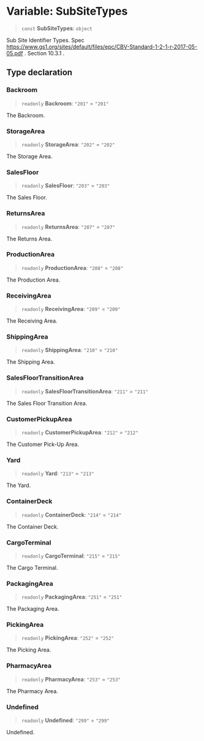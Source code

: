 # Variable: SubSiteTypes

> `const` **SubSiteTypes**: `object`

Sub Site Identifier Types.
Spec https://www.gs1.org/sites/default/files/epc/CBV-Standard-1-2-1-r-2017-05-05.pdf .
Section 10.3.1 .

## Type declaration

### Backroom

> `readonly` **Backroom**: `"201"` = `"201"`

The Backroom.

### StorageArea

> `readonly` **StorageArea**: `"202"` = `"202"`

The Storage Area.

### SalesFloor

> `readonly` **SalesFloor**: `"203"` = `"203"`

The Sales Floor.

### ReturnsArea

> `readonly` **ReturnsArea**: `"207"` = `"207"`

The Returns Area.

### ProductionArea

> `readonly` **ProductionArea**: `"208"` = `"208"`

The Production Area.

### ReceivingArea

> `readonly` **ReceivingArea**: `"209"` = `"209"`

The Receiving Area.

### ShippingArea

> `readonly` **ShippingArea**: `"210"` = `"210"`

The Shipping Area.

### SalesFloorTransitionArea

> `readonly` **SalesFloorTransitionArea**: `"211"` = `"211"`

The Sales Floor Transition Area.

### CustomerPickupArea

> `readonly` **CustomerPickupArea**: `"212"` = `"212"`

The Customer Pick-Up Area.

### Yard

> `readonly` **Yard**: `"213"` = `"213"`

The Yard.

### ContainerDeck

> `readonly` **ContainerDeck**: `"214"` = `"214"`

The Container Deck.

### CargoTerminal

> `readonly` **CargoTerminal**: `"215"` = `"215"`

The Cargo Terminal.

### PackagingArea

> `readonly` **PackagingArea**: `"251"` = `"251"`

The Packaging Area.

### PickingArea

> `readonly` **PickingArea**: `"252"` = `"252"`

The Picking Area.

### PharmacyArea

> `readonly` **PharmacyArea**: `"253"` = `"253"`

The Pharmacy Area.

### Undefined

> `readonly` **Undefined**: `"299"` = `"299"`

Undefined.
